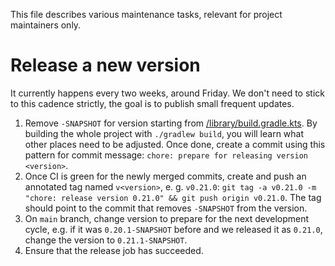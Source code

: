 This file describes various maintenance tasks, relevant for project maintainers only.

# Release a new version

It currently happens every two weeks, around Friday. We don't need to stick to this cadence strictly, the goal is to publish small frequent updates.

1. Remove `-SNAPSHOT` for version starting from [/library/build.gradle.kts](https://github.com/typesafegithub/github-workflows-kt/blob/main/library/build.gradle.kts). By building the whole project with `./gradlew build`, you will learn what other places need to be adjusted. Once done, create a commit using this pattern for commit message: `chore: prepare for releasing version <version>`.
1. Once CI is green for the newly merged commits, create and push an annotated tag named `v<version>`, e. g. `v0.21.0`: `git tag -a v0.21.0 -m "chore: release version 0.21.0" && git push origin v0.21.0`. The tag should point to the commit that removes `-SNAPSHOT` from the version.
1. On `main` branch, change version to prepare for the next development cycle, e.g. if it was `0.20.1-SNAPSHOT` before and we released it as `0.21.0`, change the version to `0.21.1-SNAPSHOT`.
1. Ensure that the release job has succeeded.
